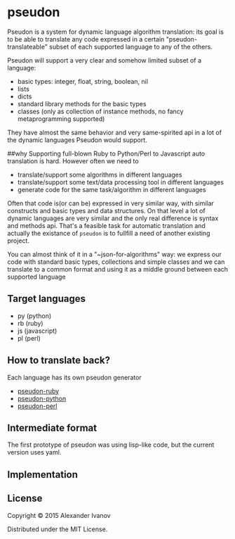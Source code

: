 # pseudon

Pseudon is a system for dynamic language algorithm translation: its goal is to be able to translate any code expressed in a certain "pseudon-translateable" subset of each supported language to any of the others.

Pseudon will support a very clear and somehow limited subset of a language:

  * basic types: integer, float, string, boolean, nil
  * lists
  * dicts
  * standard library methods for the basic types
  * classes (only as collection of instance methods, no fancy metaprogramming supported)

They have almost the same behavior and very same-spirited api in a lot of the dynamic languages Pseudon would support.

##why
Supporting full-blown Ruby to Python/Perl to Javascript auto translation is hard.
However often we need to

  * translate/support some algorithms in different languages
  * translate/support some text/data processing tool in different languages
  * generate code for the same task/algorithm in different languages

Often that code is(or can be) expressed in very similar way, with
similar constructs and basic types and data structures. On that level
a lot of dynamic languages are very similar and the only real difference
is syntax and methods api. That's a feasible task for automatic translation
and actually the existance of `pseudon` is to fullfill a need of another
existing project.

You can almost think of it in a "~json-for-algorithms" way: we express
our code with standard basic types, collections and simple classes and we can translate to a common format and using it as a middle ground between each supported language

## Target languages

* py (python)
* rb (ruby)
* js (javascript)
* pl (perl)

## How to translate back?

Each language has its own pseudon generator

* [pseudon-ruby](https://github.com/alehander42/pseudon-ruby)
* [pseudon-python](https://github.com/alehander42/pseudon-python)
* [pseudon-perl](https://github.com/alehander42/pseudon-perl)

## Intermediate format

The first prototype of pseudon was using lisp-like code, but the current version
uses yaml. 

## Implementation



## License

Copyright © 2015 Alexander Ivanov

Distributed under the MIT License.
